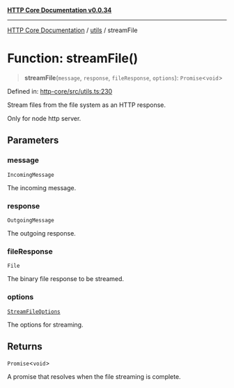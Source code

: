 [**HTTP Core Documentation v0.0.34**](../../README.md)

***

[HTTP Core Documentation](../../modules.md) / [utils](../README.md) / streamFile

# Function: streamFile()

> **streamFile**(`message`, `response`, `fileResponse`, `options`): `Promise`\<`void`\>

Defined in: [http-core/src/utils.ts:230](https://github.com/stonemjs/http-core/blob/16d44b2a21e4f4bf5742d6461b8beebcd7cc1d0b/src/utils.ts#L230)

Stream files from the file system as an HTTP response.

Only for node http server.

## Parameters

### message

`IncomingMessage`

The incoming message.

### response

`OutgoingMessage`

The outgoing response.

### fileResponse

`File`

The binary file response to be streamed.

### options

[`StreamFileOptions`](../../declarations/type-aliases/StreamFileOptions.md)

The options for streaming.

## Returns

`Promise`\<`void`\>

A promise that resolves when the file streaming is complete.
